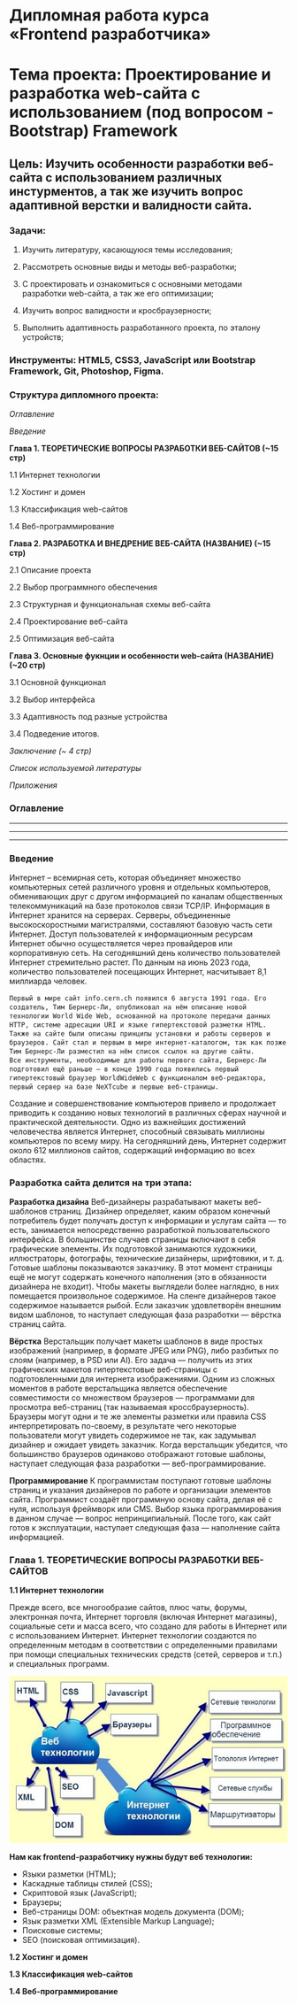 # Дипломная работа курса «Frontend разработчика»

# **Тема проекта**: Проектирование и разработка web-сайта с использованием (под вопросом - Bootstrap) Framework
## **Цель**: Изучить особенности разработки веб-сайта с использованием различных инстурментов, а так же изучить вопрос адаптивной верстки и валидности сайта. 

### **Задачи**:   

1. Изучить литературу, касающуюся темы исследования;    

2. Рассмотреть основные виды и методы  веб-разработки; 

3. С проектировать и ознакомиться с основными методами разработки web-сайта, а так же его оптимизации;

4. Изучить вопрос валидности и кросбраузерности; 

5. Выполнить адаптивность разработанного проекта, по эталону устройств;  

### **Инструменты**: HTML5, CSS3, JavaScript или Bootstrap Framework, Git, Photoshop, Figma.   

### **Структура дипломного проекта**:   

_Оглавление_  

_Введение_ 

**Глава 1. ТЕОРЕТИЧЕСКИЕ ВОПРОСЫ РАЗРАБОТКИ ВЕБ-САЙТОВ (~15 стр)**  

1.1 Интернет технологии

1.2 Хостинг и домен  

1.3 Классификация web-сайтов

1.4 Веб-программирование

**Глава 2. РАЗРАБОТКА И ВНЕДРЕНИЕ ВЕБ-САЙТА (НАЗВАНИЕ) (~15 стр)**  

2.1 Описание проекта

2.2 Выбор программного обеспечения 

2.3 Структурная и функциональная схемы веб-сайта

2.4 Проектирование веб-сайта 

2.5 Оптимизация веб-сайта 

**Глава 3. Основные фукнции и особенности web-сайта (НАЗВАНИЕ) (~20 стр)** 

3.1 Основной функционал  

3.2 Выбор интерфейса   

3.3 Адаптивность под разные устройства  
   
3.4 Подведение итогов. 

_Заключение (~ 4 стр)_ 

_Список используемой литературы_ 

_Приложения_

### **Оглавление**
------------------
------------------
------------------
### **Введение**

   Интернет – всемирная сеть, которая объединяет множество компьютерных сетей различного уровня и отдельных компьютеров, обменивающих друг с другом информацией по каналам общественных телекоммуникаций на базе протоколов связи TCP/IP. Информация в Интернет хранится на серверах. Серверы, объединенные высокоскоростными магистралями, составляют базовую часть сети Интернет. Доступ пользователей к информационным ресурсам Интернет обычно осуществляется через провайдеров или корпоративную сеть. На сегодняшний день количество пользователей Интернет стремительно растет. По данным на июнь 2023 года, количество пользователей посещающих Интернет, насчитывает
8,1 миллиарда человек.

	Первый в мире сайт info.cern.ch появился 6 августа 1991 года. Его создатель, Тим Бернерс-Ли, опубликовал на нём описание новой технологии World Wide Web, основанной на протоколе передачи данных HTTP, системе адресации URI и языке гипертекстовой разметки HTML. Также на сайте были описаны принципы установки и работы серверов и браузеров. Сайт стал и первым в мире интернет-каталогом, так как позже Тим Бернерс-Ли разместил на нём список ссылок на другие сайты.
	Все инструменты, необходимые для работы первого сайта, Бернерс-Ли подготовил ещё раньше — в конце 1990 года появились первый гипертекстовый браузер WorldWideWeb с функционалом веб-редактора, первый сервер на базе NeXTcube и первые веб-страницы. 
   Создание и совершенствование компьютеров привело и продолжает приводить к созданию новых технологий в различных сферах научной и практической деятельности. Одно из важнейших достижений человечества является Интернет, способный связывать миллионы компьютеров по всему миру. На сегодняшний день, Интернет содержит около 612 миллионов сайтов, содержащий информацию во всех областях.

### **Разработка сайта делится на три этапа:**

**Разработка дизайна**
	Веб-дизайнеры разрабатывают макеты веб-шаблонов страниц. Дизайнер определяет, каким образом конечный потребитель будет получать доступ к информации и услугам сайта — то есть, занимается непосредственно разработкой пользовательского интерфейса. В большинстве случаев страницы включают в себя графические элементы. Их подготовкой занимаются художники, иллюстраторы, фотографы, технические дизайнеры, шрифтовики, и т. д. Готовые шаблоны показываются заказчику. В этот момент страницы ещё не могут содержать конечного наполнения (это в обязанности дизайнера не входит). Чтобы макеты выглядели более наглядно, в них помещается произвольное содержимое. На сленге дизайнеров такое содержимое называется рыбой. Если заказчик удовлетворён внешним видом шаблонов, то наступает следующая фаза разработки — вёрстка страниц сайта.

**Вёрстка**
   Верстальщик получает макеты шаблонов в виде простых изображений (например, в формате JPEG или PNG), либо разбитых по слоям (например, в PSD или AI). Его задача — получить из этих графических макетов гипертекстовые веб-страницы с подготовленными для интернета изображениями.
   Одним из сложных моментов в работе верстальщика является обеспечение совместимости со множеством браузеров — программами для просмотра веб-страниц (так называемая кроссбраузерность). Браузеры могут одни и те же элементы разметки или правила CSS интерпретировать по-своему, в результате чего некоторые пользователи могут увидеть содержимое не так, как задумывал дизайнер и ожидает увидеть заказчик. Когда верстальщик убедится, что большинство браузеров одинаково отображают готовые шаблоны, наступает следующая фаза разработки — веб-программирование.

**Программирование**
	К программистам поступают готовые шаблоны страниц и указания дизайнеров по работе и организации элементов сайта. Программист создаёт программную основу сайта, делая её с нуля, используя фреймворк или CMS. Выбор языка программирования в данном случае — вопрос непринципиальный.
	После того, как сайт готов к эксплуатации, наступает следующая фаза — наполнение сайта информацией.

### **Глава 1. ТЕОРЕТИЧЕСКИЕ ВОПРОСЫ РАЗРАБОТКИ ВЕБ-САЙТОВ**

**1.1 Интернет технологии**

Прежде всего, все многообразие сайтов, плюс чаты, форумы, электронная почта, Интернет торговля (включая Интернет магазины), социальные сети и масса всего, что создано для работы в Интернет или с использованием Интернет. Интернет технологии создаются по определенным методам в соответствии с определенными правилами при помощи специальных технических средств (сетей, серверов и т.п.) и специальных программ.

![This is an image](web.jpg)

**Нам как frontend-разработчику нужны будут веб технологии:**
- Языки разметки (HTML);
- Каскадные таблицы стилей (CSS);
- Скриптовой язык (JavaScript);
- Браузеры;
- Веб-страницы DOM: объектная модель документа (DOM);
- Язык разметки XML (Extensible Markup Language);
- Поисковые системы;
- SEO (поисковая оптимизация).

**1.2 Хостинг и домен**  

**1.3 Классификация web-сайтов**

**1.4 Веб-программирование**